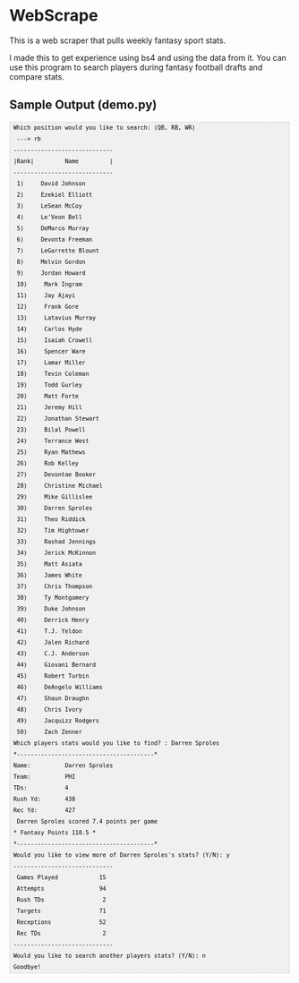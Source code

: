 # WebScrape
This is a web scraper that pulls weekly fantasy sport stats.

I made this to get experience using bs4 and using the data from it.
You can use this program to search players during fantasy football drafts
and compare stats.

<h2>Sample Output (demo.py)</h2>

<pre  style="font-family:arial;font-size:12px;border:1px dashed #CCCCCC;width:99%;height:auto;overflow:auto;background:#f0f0f0;;background-image:URL(http://2.bp.blogspot.com/_z5ltvMQPaa8/SjJXr_U2YBI/AAAAAAAAAAM/46OqEP32CJ8/s320/codebg.gif);padding:0px;color:#000000;text-align:left;line-height:20px;"><code style="color:#000000;word-wrap:normal;"> Which position would you like to search: (QB, RB, WR)  
  ---&gt; rb  
 -----------------------------  
 |Rank|         Name         |  
 -----------------------------  
  1)     David Johnson  
  2)     Ezekiel Elliott  
  3)     LeSean McCoy  
  4)     Le'Veon Bell  
  5)     DeMarco Murray  
  6)     Devonta Freeman  
  7)     LeGarrette Blount  
  8)     Melvin Gordon  
  9)     Jordan Howard  
  10)     Mark Ingram  
  11)     Jay Ajayi  
  12)     Frank Gore  
  13)     Latavius Murray  
  14)     Carlos Hyde  
  15)     Isaiah Crowell  
  16)     Spencer Ware  
  17)     Lamar Miller  
  18)     Tevin Coleman  
  19)     Todd Gurley  
  20)     Matt Forte  
  21)     Jeremy Hill  
  22)     Jonathan Stewart  
  23)     Bilal Powell  
  24)     Terrance West  
  25)     Ryan Mathews  
  26)     Rob Kelley  
  27)     Devontae Booker  
  28)     Christine Michael  
  29)     Mike Gillislee  
  30)     Darren Sproles  
  31)     Theo Riddick  
  32)     Tim Hightower  
  33)     Rashad Jennings  
  34)     Jerick McKinnon  
  35)     Matt Asiata  
  36)     James White  
  37)     Chris Thompson  
  38)     Ty Montgomery  
  39)     Duke Johnson  
  40)     Derrick Henry  
  41)     T.J. Yeldon  
  42)     Jalen Richard  
  43)     C.J. Anderson  
  44)     Giovani Bernard  
  45)     Robert Turbin  
  46)     DeAngelo Williams  
  47)     Shaun Draughn  
  48)     Chris Ivory  
  49)     Jacquizz Rodgers  
  50)     Zach Zenner  
 Which players stats would you like to find? : Darren Sproles  
 *----------------------------------------*  
 Name:          Darren Sproles   
 Team:          PHI   
 TDs:           4   
 Rush Yd:       438   
 Rec Yd:        427   
  Darren Sproles scored 7.4 points per game  
 * Fantasy Points 110.5 *  
 *----------------------------------------*  
 Would you like to view more of Darren Sproles's stats? (Y/N): y  
 -----------------------------  
  Games Played            15  
  Attempts                94  
  Rush TDs                 2  
  Targets                 71  
  Receptions              52  
  Rec TDs                  2  
 -----------------------------  
 Would you like to search another players stats? (Y/N): n  
 Goodbye!  
</code></pre>
